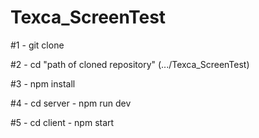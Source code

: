# Texca_ScreenTest

#1 - git clone

#2 - cd "path of cloned repository" (.../Texca_ScreenTest)

#3 - npm install

#4 - cd server - npm run dev 

#5 - cd client - npm start
